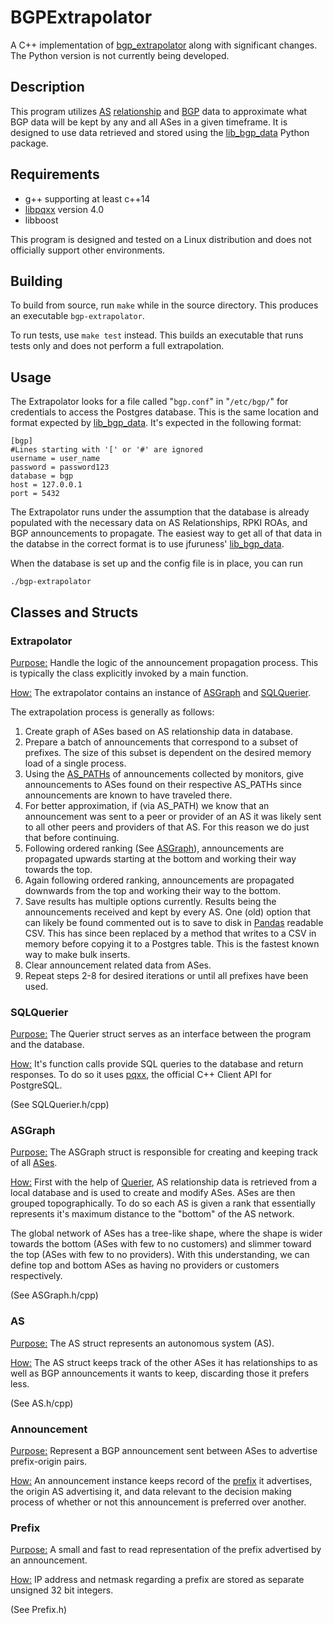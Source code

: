 # BGPExtrapolator
A C++ implementation of [bgp_extrapolator](https://github.com/mike-a-p/bgp_extrapolator) along with significant changes. The Python version is not currently being developed.

## Description

This program utilizes [AS](https://en.wikipedia.org/wiki/Autonomous_system_(Internet)) [relationship](http://www.caida.org/data/as-relationships/) and [BGP](https://en.wikipedia.org/wiki/Border_Gateway_Protocol) data to approximate what BGP data will be kept by any and all ASes in a given timeframe. It is designed to use data retrieved and stored using the [lib_bgp_data](https://github.com/jfuruness/lib_bgp_data) Python package. 

## Requirements

* g++ supporting at least c++14
* [libpqxx](http://pqxx.org/development/libpqxx/) version 4.0
* libboost  

This program is designed and tested on a Linux distribution and does not officially support other environments. 

## Building 

To build from source, run `make` while in the source directory. This produces
an executable `bgp-extrapolator`. 

To run tests, use `make test` instead. This builds an executable that runs
tests only and does not perform a full extrapolation. 

## Usage

The Extrapolator looks for a file called "`bgp.conf`" in "`/etc/bgp/`" for
credentials to access the Postgres database. This is the same location and 
format expected by [lib_bgp_data](https://github.com/jfuruness/lib_bgp_data). 
It's expected in the following format:

```
[bgp]
#Lines starting with '[' or '#' are ignored 
username = user_name
password = password123
database = bgp
host = 127.0.0.1
port = 5432

```

The Extrapolator runs under the assumption that the database is already
populated with the necessary data on AS Relationships, RPKI ROAs, and BGP
announcements to propagate. The easiest way to get all of that data in the
databse in the correct format is to use jfuruness' [lib_bgp_data](https://github.com/jfuruness/lib_bgp_data). 

When the database is set up and the config file is in place, you can run 
```
./bgp-extrapolator
```


## Classes and Structs

### Extrapolator

<u>Purpose:</u> Handle the logic of the announcement propagation process. This is typically the class explicitly invoked by a main function.

<u>How:</u> The extrapolator contains an instance of [ASGraph](#ASGraph) and [SQLQuerier](#SQLQuerier). 

The extrapolation process is generally as follows:

1. Create graph of ASes based on AS relationship data in database.
2. Prepare a batch of announcements that correspond to a subset of prefixes. The size of this subset is dependent on the desired memory load of a single process.
3. Using the [AS_PATHs](https://sites.google.com/site/amitsciscozone/home/bgp/bgp-as_path-attribute) of announcements collected by monitors, give announcements to ASes found on their respective AS_PATHs since announcements are known to have traveled there.
4. For better approximation, if (via AS_PATH) we know that an announcement was sent to a peer or provider of an AS it was likely sent to all other peers and providers of that AS. For this reason we do just that before continuing. 
5. Following ordered ranking (See [ASGraph](#ASGraph)), announcements are propagated upwards starting at the bottom and working their way towards the top.
6. Again following ordered ranking, announcements are propagated downwards from the top and working their way to the bottom.
7. Save results has multiple options currently. Results being the announcements received and kept by every AS. One (old) option that can likely be found commented out is to save to disk in [Pandas](https://pandas.pydata.org/) readable CSV. This has since been replaced by a method that writes to a CSV in memory before copying it to a Postgres table. This is the fastest known way to make bulk inserts. 
8. Clear announcement related data from ASes.
9. Repeat steps 2-8 for desired iterations or until all prefixes have been used.

### SQLQuerier

<u>Purpose:</u> The Querier struct serves as an interface between the program and the database. 

<u>How:</u> It's function calls provide SQL queries to the database and return responses. To do so it uses [pqxx](https://github.com/jtv/libpqxx), the official C++ Client API for PostgreSQL.

(See SQLQuerier.h/cpp)

### ASGraph

<u>Purpose:</u> The ASGraph struct is responsible for creating and keeping track of all [ASes](#AS). 

<u>How:</u> First with the help of [Querier](#Querier), AS relationship data is retrieved from a local database and is used to create and modify ASes. ASes are then grouped topographically. To do so each AS is given a rank that essentially represents it's maximum distance to the "bottom" of the AS network.

The global network of ASes has a tree-like shape, where the shape is wider towards the bottom (ASes with few to no customers) and slimmer toward the top (ASes with few to no providers). With this understanding, we can define top and bottom ASes as having no providers or customers respectively.

(See ASGraph.h/cpp)

### AS

<u>Purpose:</u> The AS struct represents an autonomous system (AS). 

<u>How:</u> The AS struct keeps track of the other ASes it has relationships to as well as BGP announcements it wants to keep, discarding those it prefers less.

 (See AS.h/cpp)

### Announcement

<u>Purpose:</u> Represent a BGP announcement sent between ASes to advertise prefix-origin pairs. 

<u>How:</u> An announcement instance keeps record of the [prefix](#Prefix) it advertises, the origin AS advertising it, and data relevant to the decision making process of whether or not this announcement is preferred over another. 

### Prefix

<u>Purpose:</u> A small and fast to read representation of the prefix advertised by an announcement.

<u>How:</u> IP address and netmask regarding a prefix are stored as separate unsigned 32 bit integers.

(See Prefix.h)

